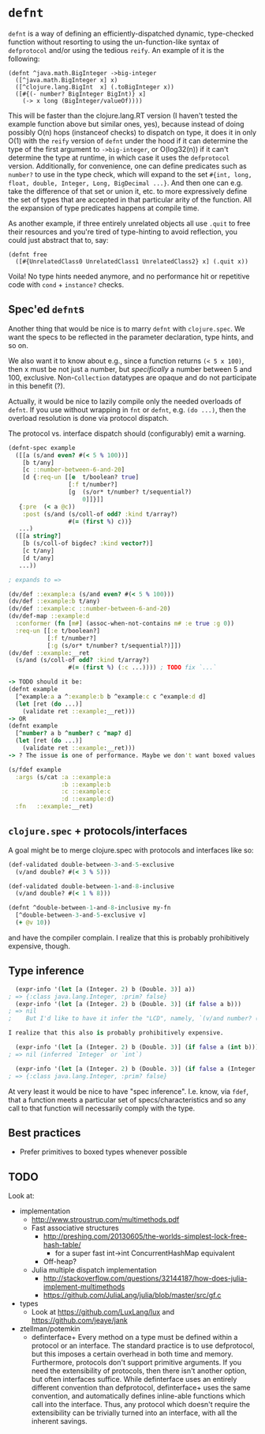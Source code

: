 # `defnt`

`defnt` is a way of defining an efficiently-dispatched dynamic, type-checked function without resorting to using the un-function-like syntax of `defprotocol` and/or using the tedious `reify`. An example of it is the following:

```
(defnt ^java.math.BigInteger ->big-integer
  ([^java.math.BigInteger x] x)
  ([^clojure.lang.BigInt  x] (.toBigInteger x))
  ([#{(- number? BigInteger BigInt)} x]
    (-> x long (BigInteger/valueOf))))
```

This will be faster than the clojure.lang.RT version (I haven't tested the example function above but similar ones, yes), because instead of doing possibly O(n) hops (instanceof checks) to dispatch on type, it does it in only O(1) with the `reify` version of `defnt` under the hood if it can determine the type of the first argument to `->big-integer`, or O(log32(n)) if it can't determine the type at runtime, in which case it uses the `defprotocol` version. Additionally, for convenience, one can define predicates such as `number?` to use in the type check, which will expand to the set `#{int, long, float, double, Integer, Long, BigDecimal ...}`. And then one can e.g. take the difference of that set or union it, etc. to more expressively define the set of types that are accepted in that particular arity of the function. All the expansion of type predicates happens at compile time.

As another example, if three entirely unrelated objects all use `.quit` to free their resources and you're tired of type-hinting to avoid reflection, you could just abstract that to, say:
```
(defnt free
  ([#{UnrelatedClass0 UnrelatedClass1 UnrelatedClass2} x] (.quit x))
```
Voila! No type hints needed anymore, and no performance hit or repetitive code with `cond` + `instance?` checks.


## Spec'ed `defnt`s

Another thing that would be nice is to marry `defnt` with `clojure.spec`.
We want the specs to be reflected in the parameter declaration, type hints, and so on.

We also want it to know about e.g., since a function returns `(< 5 x 100)`, then x must be not just a number, but *specifically* a number between 5 and 100, exclusive. Non-`Collection` datatypes are opaque and do not participate in this benefit (?).

Actually, it would be nice to lazily compile only the needed overloads of `defnt`.
If you use without wrapping in `fnt` or `defnt`, e.g. `(do ...)`, then the overload resolution is done via protocol dispatch.

The protocol vs. interface dispatch should (configurably) emit a warning.

```clojure
(defnt-spec example
  ([[a (s/and even? #(< 5 % 100))]
    [b t/any]
    [c ::number-between-6-and-20]
    [d {:req-un [[e  t/boolean? true]
                 [:f t/number?]
                 [g  (s/or* t/number? t/sequential?)
                     0]]}]]
   {:pre  (< a @c))
    :post (s/and (s/coll-of odd? :kind t/array?)
                 #(= (first %) c))}
   ...)
  ([[a string?]
    [b (s/coll-of bigdec? :kind vector?)]
    [c t/any]
    [d t/any]
   ...))

; expands to =>

(dv/def ::example:a (s/and even? #(< 5 % 100)))
(dv/def ::example:b t/any)
(dv/def ::example:c ::number-between-6-and-20)
(dv/def-map ::example:d
  :conformer (fn [m#] (assoc-when-not-contains m# :e true :g 0))
  :req-un [[:e t/boolean?]
           [:f t/number?]
           [:g (s/or* t/number? t/sequential?)]])
(dv/def ::example:__ret
  (s/and (s/coll-of odd? :kind t/array?)
                 #(= (first %) (:c ...)))) ; TODO fix `...`

-> TODO should it be:
(defnt example
  [^example:a a ^:example:b b ^example:c c ^example:d d]
  (let [ret (do ...)]
    (validate ret ::example:__ret)))
-> OR
(defnt example
  [^number? a b ^number? c ^map? d]
  (let [ret (do ...)]
    (validate ret ::example:__ret)))
-> ? The issue is one of performance. Maybe we don't want boxed values all over the place.

(s/fdef example
  :args (s/cat :a ::example:a
               :b ::example:b
               :c ::example:c
               :d ::example:d)
  :fn   ::example:__ret)
```

## `clojure.spec` + protocols/interfaces

A goal might be to merge clojure.spec with protocols and interfaces like so:

```clojure
(def-validated double-between-3-and-5-exclusive
  (v/and double? #(< 3 % 5)))

(def-validated double-between-1-and-8-inclusive
  (v/and double? #(< 1 % 8)))

(defnt ^double-between-1-and-8-inclusive my-fn
  [^double-between-3-and-5-exclusive v]
  (+ @v 10))
```

and have the compiler complain.
I realize that this is probably prohibitively expensive, though.

## Type inference

```clojure
  (expr-info '(let [a (Integer. 2) b (Double. 3)] a))
; => {:class java.lang.Integer, :prim? false}
  (expr-info '(let [a (Integer. 2) b (Double. 3)] (if false a b)))
; => nil
;    But I'd like to have it infer the "LCD", namely, `(v/and number? (v/or* (fn= 2) (fn= 3)))`.

I realize that this also is probably prohibitively expensive.

  (expr-info '(let [a (Integer. 2) b (Double. 3)] (if false a (int b))))
; => nil (inferred `Integer` or `int`)

  (expr-info '(let [a (Integer. 2) b (Double. 3)] (if false a (Integer. b))))
; => {:class java.lang.Integer, :prim? false}
```

At very least it would be nice to have "spec inference". I.e. know, via `fdef`, that a function meets a particular set of specs/characteristics and so any call to that function will necessarily comply with the type.

## Best practices

- Prefer primitives to boxed types whenever possible

## TODO

Look at:

- implementation
  - http://www.stroustrup.com/multimethods.pdf
  - Fast associative structures
    - http://preshing.com/20130605/the-worlds-simplest-lock-free-hash-table/
      - for a super fast int->int ConcurrentHashMap equivalent
    - Off-heap?
  - Julia multiple dispatch implementation
    - http://stackoverflow.com/questions/32144187/how-does-julia-implement-multimethods
    - https://github.com/JuliaLang/julia/blob/master/src/gf.c
- types
  - Look at https://github.com/LuxLang/lux and https://github.com/jeaye/jank
- ztellman/potemkin
  - definterface+
    Every method on a type must be defined within a protocol or an interface. The standard practice is to use defprotocol, but this imposes a certain overhead in both time and memory. Furthermore, protocols don't support primitive arguments. If you need the extensibility of protocols, then there isn't another option, but often interfaces suffice.
    While definterface uses an entirely different convention than defprotocol, definterface+ uses the same convention, and automatically defines inline-able functions which call into the interface. Thus, any protocol which doesn't require the extensibility can be trivially turned into an interface, with all the inherent savings.

